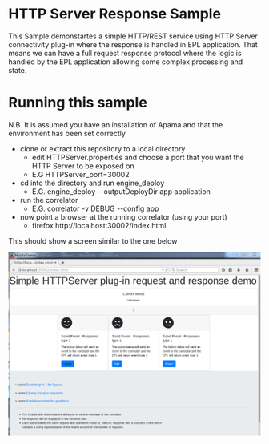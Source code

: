 # HTTP Server Response Sample

This Sample demonstartes a simple HTTP/REST service using HTTP Server connectivity plug-in where the response is handled in EPL application. That means we can have a full request response protocol where the logic is handled by the EPL application allowing some complex processing and state.

# Running this sample 

N.B. It is assumed you have an installation of Apama and that the environment has been set correctly

* clone or extract this repository to a local directory
  * edit HTTPServer.properties and choose a port that you want the HTTP Server to be exposed on 
  * E.G HTTPServer_port=30002
* cd into the directory and run engine_deploy 
  * E.G. engine_deploy --outputDeployDir app application
* run the correlator
  * E.G. correlator -v DEBUG --config app
* now point a browser at the running correlator (using your port) 
  * firefox http://localhost:30002/index.html
  
This should show a screen similar to the one below

![Alt text](images/main.png?raw=true "Browser view")
